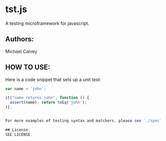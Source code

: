 # tst.js
A testing microframework for javascript.

## Authors:
Michael Calvey

## HOW TO USE:

Here is a code snippet that sets up a unit test:

```javascript
var name = 'john';

it("name returns john", function () {
  assert(name); return toEq('john');
)};


For more examples of testing syntax and matchers, please see `./spec`

## License:
SEE LICENSE
